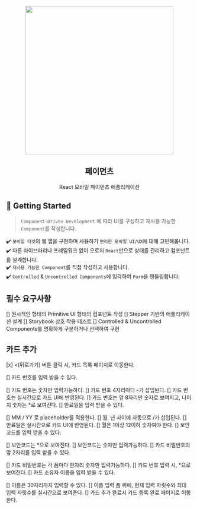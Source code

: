 <p align="middle" >
  <img src="https://techcourse-storage.s3.ap-northeast-2.amazonaws.com/0fefce79602043a9b3281ee1dd8f4be6" width="400">
</p>
<h2 align="middle">페이먼츠</h2>
<p align="middle">React 모바일 페이먼츠 애플리케이션</p>
</p>

## 🚀 Getting Started

> `Component-Driven Development` 에 따라 UI를 구성하고 재사용 가능한 `Component`를 작성합니다.

✔️ `모바일 타겟`의 웹 앱을 구현하며 사용하기 `편리한 모바일 UI/UX`에 대해 고민해봅니다.  
✔️ 다른 라이브러리나 프레임워크 없이 오로지 `React`만으로 상태를 관리하고 컴포넌트를 설계합니다.  
✔️ `재사용 가능한 Component`를 직접 작성하고 사용합니다.  
✔️ `Controlled` & `Uncontrolled Components`에 입각하여 `Form`을 핸들링합니다.

## 필수 요구사항

[] 원시적인 형태의 Primitive UI 형태의 컴포넌트 작성
[] Stepper 기반의 애플리케이션 설계
[] Storybook 상호 작용 테스트
[] Controlled & Uncontrolled Components를 명확하게 구분하거나 선택하여 구현

## 카드 추가

[x] <(뒤로가기) 버튼 클릭 시, 카드 목록 페이지로 이동한다.

[] 카드 번호를 입력 받을 수 있다.

[] 카드 번호는 숫자만 입력가능하다.
[] 카드 번호 4자리마다 -가 삽입된다.
[] 카드 번호는 실시간으로 카드 UI에 반영된다.
[] 카드 번호는 앞 8자리만 숫자로 보여지고, 나머지 숫자는 \*로 보여진다.
[] 만료일을 입력 받을 수 있다.

[] MM / YY 로 placeholder를 적용한다.
[] 월, 년 사이에 자동으로 /가 삽입된다.
[] 만료일은 실시간으로 카드 UI에 반영된다.
[] 월은 1이상 12이하 숫자여야 한다.
[] 보안코드를 입력 받을 수 있다.

[] 보안코드는 \*으로 보여진다.
[] 보안코드는 숫자만 입력가능하다.
[] 카드 비밀번호의 앞 2자리를 입력 받을 수 있다.

[] 카드 비밀번호는 각 폼마다 한자리 숫자만 입력가능하다.
[] 카드 번호 입력 시, \*으로 보여진다.
[] 카드 소유자 이름을 입력 받을 수 있다.

[] 이름은 30자리까지 입력할 수 있다.
[] 이름 입력 폼 위에, 현재 입력 자릿수와 최대 입력 자릿수를 실시간으로 보여준다.
[] 카드 추가 완료시 카드 등록 완료 페이지로 이동한다.

